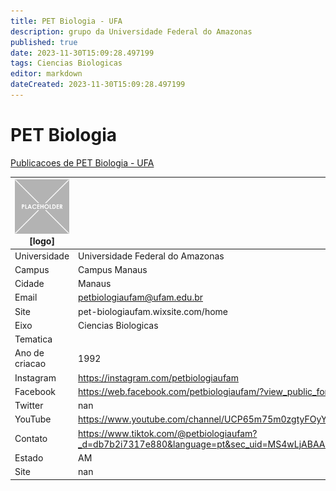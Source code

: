 ```yaml
---
title: PET Biologia - UFA
description: grupo da Universidade Federal do Amazonas
published: true
date: 2023-11-30T15:09:28.497199
tags: Ciencias Biologicas
editor: markdown
dateCreated: 2023-11-30T15:09:28.497199
---
```


# PET Biologia

[Publicacoes de PET Biologia - UFA](/atividade/31PETBiologiaUFA/feed.md)

| ![placeholder.png](/placeholder.png) [logo] | [foto do grupo] UFA         |
| ------------------------------------------- | ------------------------------------------------- |
| Universidade                                | Universidade Federal do Amazonas      |
| Campus                                      | Campus Manaus            |
| Cidade                                      | Manaus             |
| Email                                       | petbiologiaufam@ufam.edu.br             |
| Site                                        | pet-biologiaufam.wixsite.com/home              |
| Eixo                                        | Ciencias Biologicas              |
| Tematica                                    |           |
| Ano de criacao                              | 1992        |
| Instagram                                   | https://instagram.com/petbiologiaufam         |
| Facebook                                    | https://web.facebook.com/petbiologiaufam/?view_public_for=237110539786459          |
| Twitter                                     | nan           |
| YouTube                                     | https://www.youtube.com/channel/UCP65m75m0zgtyFOyYhtKDVA           |
| Contato                                     | https://www.tiktok.com/@petbiologiaufam?_d=db7b2i7317e880&language=pt&sec_uid=MS4wLjABAAAASdswVoHCiAYgas8IQCkYMQs0ZF2vuI_jbHJ62ElvFPKbgQPA5ZluLc5ekzWrYNoF&share_author_id=6800655467677778950&u_code=db7al1gmckjg7d&timestamp=1595275955&user_id=6800655467677778950&utm_source=copy&utm_campaign=client_share&utm_medium=android&share_app_name=musically&share_iid=6849197674659661574&source=h5_m         |
| Estado                                      |  AM            |
| Site                                        | nan |
